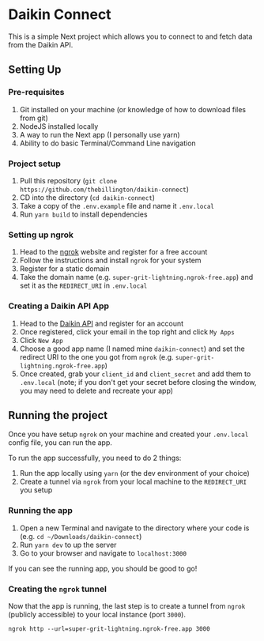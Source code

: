 # Daikin Connect

This is a simple Next project which allows you to connect to and fetch data from the Daikin API.

## Setting Up

### Pre-requisites

1. Git installed on your machine (or knowledge of how to download files from git)
2. NodeJS installed locally
3. A way to run the Next app (I personally use yarn)
4. Ability to do basic Terminal/Command Line navigation

### Project setup

1. Pull this repository (`git clone https://github.com/thebillington/daikin-connect`)
2. CD into the directory (`cd daikin-connect`)
3. Take a copy of the `.env.example` file and name it `.env.local`
4. Run `yarn build` to install dependencies

### Setting up ngrok

1. Head to the [ngrok](https://ngrok.com/) website and register for a free account
2. Follow the instructions and install `ngrok` for your system
3. Register for a static domain
4. Take the domain name (e.g. `super-grit-lightning.ngrok-free.app`) and set it as the `REDIRECT_URI` in `.env.local`

### Creating a Daikin API App

1. Head to the [Daikin API](https://developer.cloud.daikineurope.com/) and register for an account
2. Once registered, click your email in the top right and click `My Apps`
3. Click `New App`
4. Choose a good app name (I named mine `daikin-connect`) and set the redirect URI to the one you got from `ngrok` (e.g. `super-grit-lightning.ngrok-free.app`)
5. Once created, grab your `client_id` and `client_secret` and add them to `.env.local` (note; if you don't get your secret before closing the window, you may need to delete and recreate your app)

## Running the project

Once you have setup `ngrok` on your machine and created your `.env.local` config file, you can run the app.

To run the app successfully, you need to do 2 things:

1. Run the app locally using `yarn` (or the dev environment of your choice)
2. Create a tunnel via `ngrok` from your local machine to the `REDIRECT_URI` you setup

### Running the app

1. Open a new Terminal and navigate to the directory where your code is (e.g. `cd ~/Downloads/daikin-connect`)
2. Run `yarn dev` to up the server
3. Go to your browser and navigate to `localhost:3000`

If you can see the running app, you should be good to go!

### Creating the `ngrok` tunnel

Now that the app is running, the last step is to create a tunnel from `ngrok` (publicly accessible) to your local instance (port `3000`).

`ngrok http --url=super-grit-lightning.ngrok-free.app 3000`